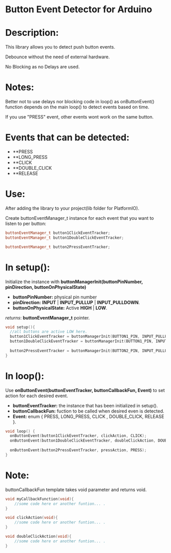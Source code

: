 # Button Event Detector for Arduino

# Description:
This library allows you to detect push button events.

Debounce without the need of external hardware.

No Blocking as no Delays are used.

# Notes:
Better not to use delays nor blocking code in loop() as onButtonEvent() function depends on the main loop() to detect events based on time.

If you use "PRESS" event, other events wont work on the same button.

# Events that can be detected:
- **PRESS
- **LONG_PRESS
- **CLICK
- **DOUBLE_CLICK
- **RELEASE


# Use:

After adding the library to your project(lib folder for PlatformIO).

Create buttonEventManager_t instance for each event that you want to listen to per button:
```c++
buttonEventManager_t button1ClickEventTracker;
buttonEventManager_t button1DoubleClickEventTracker;

buttonEventManager_t button2PressEventTracker;
```

# In setup():

Initialize the instance with **buttonManagerInit(buttonPinNumber, pinDirection, buttonOnPhysicalState)**

- **buttonPinNumber:** physical pin number
- **pinDirection:** **INPUT** | **INPUT_PULLUP** | **INPUT_PULLDOWN**.
- **buttonOnPhysicalState:** Active **HIGH** | **LOW**.

*returns*: **buttonEventManager_t** pointer.

```c++
void setup(){   
  //all buttons are active LOW here.   
  button1ClickEventTracker = buttonManagerInit(BUTTON1_PIN, INPUT_PULLUP, LOW);
  button1DoubleClickEventTracker = buttonManagerInit(BUTTON1_PIN, INPUT_PULLUP, LOW);
  
  button2PressEventTracker = buttonManagerInit(BUTTON2_PIN, INPUT_PULLUP, LOW);
}
```

# In loop():

Use **onButtonEvent(buttonEventTracker, buttonCallbackFun, Event)** to set action for each desired event.

- **buttonEventTracker:** the instance that has been initialized in setup().
- **buttonCallbackFun:** fuction to be called when desired even is detected.
- **Event:** enum { PRESS, LONG_PRESS, CLICK , DOUBLE_CLICK, RELEASE }.

```c++
void loop() {
  onButtonEvent(button1ClickEventTracker, clickAction, CLICK);
  onButtonEvent(button1DoubleClickEventTracker, doubleClickAction, DOUBLE_CLICK);
  
  onButtonEvent(button2PressEventTracker, pressAction, PRESS);
}
```

# Note:
buttonCallbackFun template takes void parameter and returns void.

```c++
void myCallbackFunction(void){
    //some code here or another funtion... .  
}

void clickAction(void){
    //some code here or another funtion... .
}

void doubleClickAction(void){
    //some code here or another funtion... .
}
```
